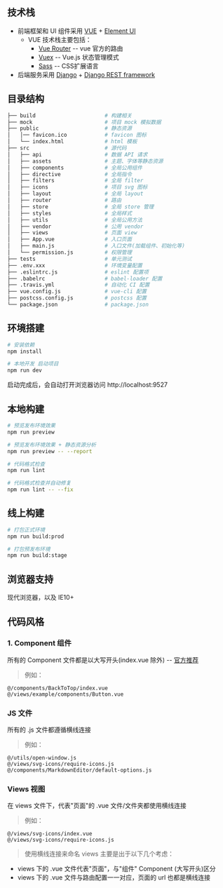 
## 技术栈
- 前端框架和 UI 组件采用 [VUE](https://cn.vuejs.org/) + [Element UI ](https://element.eleme.cn/#/zh-CN)
	- VUE 技术栈主要包括：
	  - [Vue Router](https://router.vuejs.org/) -- vue 官方的路由
	  - [Vuex](https://vuex.vuejs.org/) -- Vue.js 状态管理模式
	  - [Sass](https://www.sass-china.com/) -- CSS扩展语言
- 后端服务采用 [Django](https://www.djangoproject.com/) + [Django REST framework](https://www.django-rest-framework.org/)



## 目录结构

```bash
├── build                      # 构建相关
├── mock                       # 项目 mock 模拟数据
├── public                     # 静态资源
│   │── favicon.ico            # favicon 图标
│   └── index.html             # html 模板
├── src                        # 源代码
│   ├── api                    # 数据 API 请求
│   ├── assets                 # 主题、字体等静态资源
│   ├── components             # 全局公用组件
│   ├── directive              # 全局指令
│   ├── filters                # 全局 filter
│   ├── icons                  # 项目 svg 图标
│   ├── layout                 # 全局 layout
│   ├── router                 # 路由
│   ├── store                  # 全局 store 管理
│   ├── styles                 # 全局样式
│   ├── utils                  # 全局公用方法
│   ├── vendor                 # 公用 vendor
│   ├── views                  # 页面 view
│   ├── App.vue                # 入口页面
│   ├── main.js                # 入口文件(加载组件、初始化等)
│   └── permission.js          # 权限管理
├── tests                      # 单元测试
├── .env.xxx                   # 环境变量配置
├── .eslintrc.js               # eslint 配置项
├── .babelrc                   # babel-loader 配置
├── .travis.yml                # 自动化 CI 配置
├── vue.config.js              # vue-cli 配置
├── postcss.config.js          # postcss 配置
└── package.json               # package.json
```



## 环境搭建

```bash
# 安装依赖
npm install

# 本地开发 启动项目
npm run dev
```

启动完成后，会自动打开浏览器访问  http://localhost:9527



## 本地构建

```bash
# 预览发布环境效果
npm run preview

# 预览发布环境效果 + 静态资源分析
npm run preview -- --report

# 代码格式检查
npm run lint

# 代码格式检查并自动修复
npm run lint -- --fix
```

## 线上构建
```bash
# 打包正式环境
npm run build:prod

# 打包预发布环境
npm run build:stage
```

## 浏览器支持

现代浏览器，以及 IE10+



## 代码风格

### 1. Component 组件
所有的 Component 文件都是以大写开头(index.vue 除外) -- [官方推荐](https://cn.vuejs.org/v2/style-guide/index.html#%E5%8D%95%E6%96%87%E4%BB%B6%E7%BB%84%E4%BB%B6%E6%96%87%E4%BB%B6%E7%9A%84%E5%A4%A7%E5%B0%8F%E5%86%99-%E5%BC%BA%E7%83%88%E6%8E%A8%E8%8D%90)


> 例如：
```vue
@/components/BackToTop/index.vue
@/views/example/components/Button.vue
```

### JS 文件
所有的 .js 文件都遵循横线连接

> 例如：
```vue
@/utils/open-window.js
@/views/svg-icons/require-icons.js
@/components/MarkdownEditor/default-options.js
```

### Views 视图
在 views 文件下，代表"页面"的 .vue 文件/文件夹都使用横线连接

> 例如：
```vue
@/views/svg-icons/index.vue
@/views/svg-icons/require-icons.js
```

> 使用横线连接来命名 views 主要是出于以下几个考虑：
- views 下的 .vue 文件代表"页面"，与"组件" Component (大写开头)区分
- views 下的 .vue 文件与路由配置一一对应，页面的 url 也都是横线连接
